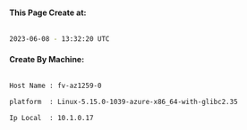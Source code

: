 
   
#### This Page Create at:

```bash

2023-06-08 - 13:32:20 UTC

```

#### Create By Machine:

```bash

Host Name : fv-az1259-0

platform  : Linux-5.15.0-1039-azure-x86_64-with-glibc2.35

Ip Local  : 10.1.0.17

```


